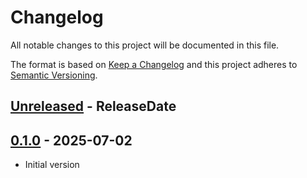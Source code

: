 # Changelog

All notable changes to this project will be documented in this file.

The format is based on [Keep a Changelog](http://keepachangelog.com/)
and this project adheres to [Semantic Versioning](http://semver.org/).

<!-- next-header -->

## [Unreleased] - ReleaseDate

## [0.1.0] - 2025-07-02
- Initial version

<!-- next-url -->
[Unreleased]: https://github.com/svenstaro/ftp-paperless-bridge/compare/v0.1.0...HEAD
[0.1.0]: https://github.com/svenstaro/ftp-paperless-bridge/compare/...v0.1.0
